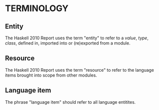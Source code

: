 # TERMINOLOGY

## Entity
The Haskell 2010 Report uses the term "entity" to refer to a *value*, *type*, *class*, defined in, imported into or (re)exported from a module.

## Resource
The Haskell 2010 Report uses the term "resource" to refer to the language items brought into scope from other modules.

## Language item
The phrase "language item" should refer to all language entitites.
